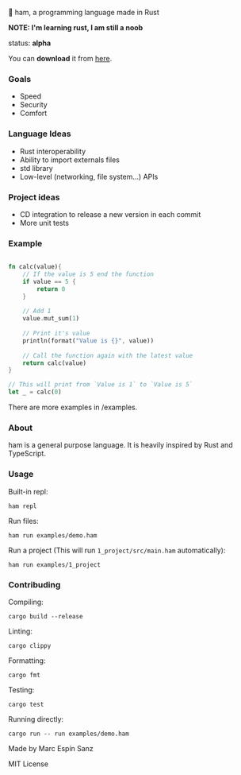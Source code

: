 🍖 ham, a programming language made in Rust 

**NOTE: I'm learning rust, I am still a noob**

status: **alpha**

You can **download** it from [here](https://github.com/marc2332/ham/releases).

### Goals
- Speed
- Security
- Comfort

### Language Ideas
- Rust interoperability
- Ability to import externals files
- std library
- Low-level (networking, file system...) APIs

### Project ideas
- CD integration to release a new version in each commit
- More unit tests

### Example

```rust

fn calc(value){
    // If the value is 5 end the function
    if value == 5 {
        return 0
    }
    
    // Add 1 
    value.mut_sum(1)
        
    // Print it's value
    println(format("Value is {}", value))
        
    // Call the function again with the latest value    
    return calc(value)
}

// This will print from `Value is 1` to `Value is 5`
let _ = calc(0)
```

There are more examples in /examples.

### About
ham is a general purpose language. It is heavily inspired by Rust and TypeScript.

### Usage

Built-in repl:
```shell
ham repl
```

Run files:
```shell
ham run examples/demo.ham
```

Run a project (This will run `1_project/src/main.ham` automatically):
```shell
ham run examples/1_project
```

### Contribuding

Compiling:
```shell
cargo build --release
```

Linting:
```shell
cargo clippy
```

Formatting:
```shell
cargo fmt
```

Testing:
```shell
cargo test
```

Running directly:
```shell
cargo run -- run examples/demo.ham
```

Made by Marc Espín Sanz

MIT License